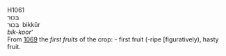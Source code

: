 <body>
  <p>H1061<br>  בּכּוּר  <br> בִּכּוּר  ‎  bikkûr  <br><i>bik-koor‘ </i><br>From <a href="h1069.htm">1069</a>  the <i>first</i> <i>fruits</i> of the crop: - first fruit (-ripe [figuratively), hasty fruit.<br></p>
 </body>